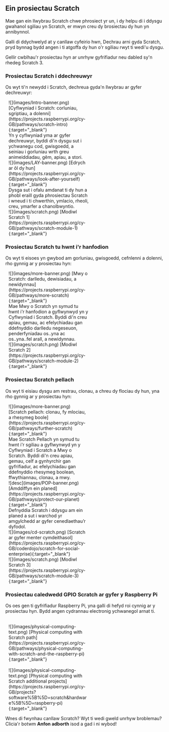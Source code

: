 ## Ein prosiectau Scratch

Mae gan ein llwybrau Scratch chwe phrosiect yr un, i dy helpu di i ddysgu gwahanol sgiliau yn Scratch, er mwyn creu dy brosiectau dy hun yn annibynnol.

Galli di ddychwelyd at y canllaw cyfeirio hwn, Dechrau arni gyda Scratch, pryd bynnag bydd angen i ti atgoffa dy hun o'r sgiliau rwyt ti wedi'u dysgu.

Gellir cwblhau'r prosiectau hyn ar unrhyw gyfrifiadur neu dabled sy'n rhedeg Scratch 3.

### Prosiectau Scratch i ddechreuwyr

Os wyt ti'n newydd i Scratch, dechreua gyda'n llwybrau ar gyfer dechreuwyr:

<div style="display: inline-block; max-width: 250px; float: left; padding-left: 10px;">
![](images/Intro-banner.png)
[Cyflwyniad i Scratch: corluniau, sgriptiau, a dolenni](https://projects.raspberrypi.org/cy-GB/pathways/scratch-intro){:target="_blank"}<br/>
Yn y cyflwyniad yma ar gyfer dechreuwyr, byddi di'n dysgu sut i ychwanegu cod, gwisgoedd, a seiniau i gorluniau wrth greu animeiddiadau, gêm, apiau, a stori.
</div>

<div style="display: inline-block; max-width: 250px; float: left; padding-left: 10px;">
![](images/LAY-banner.png)
[Edrych ar ôl dy hun](https://projects.raspberrypi.org/cy-GB/pathways/look-after-yourself){:target="_blank"}<br/>
Dysga sut i ofalu amdanat ti dy hun a phobl eraill gyda phrosiectau Scratch i wneud i ti chwerthin, ymlacio, rheoli, creu, ymarfer a chanolbwyntio.
</div>

<div style="display: inline-block; max-width: 250px; float: left; padding-left: 10px;">
![](images/scratch.png)
[Modiwl Scratch 1](https://projects.raspberrypi.org/cy-GB/pathways/scratch-module-1){:target="_blank"}
</div>

<br clear="both"/>

### Prosiectau Scratch tu hwnt i'r hanfodion

Os wyt ti eisoes yn gwybod am gorluniau, gwisgoedd, cefnlenni a dolenni, rho gynnig ar y prosiectau hyn:

<div style="display: inline-block; max-width: 250px; float: left; padding-left: 10px;">
![](images/more-banner.png)
[Mwy o Scratch: darlledu, dewisiadau, a newidynnau](https://projects.raspberrypi.org/cy-GB/pathways/more-scratch){:target="_blank"}<br/>
Mae Mwy o Scratch yn symud tu hwnt i'r hanfodion a gyflwynwyd yn y Cyflwyniad i Scratch. Byddi di'n creu apiau, gemau, ac efelychiadau gan ddefnyddio darlledu negeseuon, penderfyniadau os..yna ac os..yna..fel arall, a newidynnau.
</div>

<div style="display: inline-block; max-width: 250px; float: left; padding-left: 10px;">
![](images/scratch.png)
[Modiwl Scratch 2](https://projects.raspberrypi.org/cy-GB/pathways/scratch-module-2){:target="_blank"}<br/>
</div>

<br clear="both"/>

### Prosiectau Scratch pellach

Os wyt ti eisiau dysgu am restrau, clonau, a chreu dy flociau dy hun, yna rho gynnig ar y prosiectau hyn:

<div style="display: inline-block; max-width: 250px; float: left; padding-left: 10px;">
![](images/more-banner.png)
[Scratch pellach: clonau, fy mlociau, a rhesymeg boole](https://projects.raspberrypi.org/cy-GB/pathways/further-scratch){:target="_blank"}<br/>
Mae Scratch Pellach yn symud tu hwnt i'r sgiliau a gyflwynwyd yn y Cyflwyniad i Scratch a Mwy o Scratch. Byddi di'n creu apiau, gemau, celf a gynhyrchir gan gyfrifiadur, ac efelychiadau gan ddefnyddio rhesymeg boolean, ffwythiannau, clonau, a mwy.
</div>

<div style="display: inline-block; max-width: 250px; float: left; padding-left: 10px;">
![desc](images/POP-banner.png)
[Amddiffyn ein planed](https://projects.raspberrypi.org/cy-GB/pathways/protect-our-planet){:target="_blank"}<br/>
Defnyddia Scratch i ddysgu am ein planed a sut i warchod yr amgylchedd ar gyfer cenedlaethau’r dyfodol.
</div>

<div style="display: inline-block; max-width: 250px; float: left; padding-left: 10px;">
![](images/cd-scratch.png)
[Scratch ar gyfer menter cymdeithasol](https://projects.raspberrypi.org/cy-GB/coderdojo/scratch-for-social-enterprise){:target="_blank"}<br/>
</div>

<div style="display: inline-block; max-width: 250px; float: left; padding-left: 10px;">
![](images/scratch.png)
[Modiwl Scratch 3](https://projects.raspberrypi.org/cy-GB/pathways/scratch-module-3){:target="_blank"}<br/>
</div>

<br clear="both"/>

### Prosiectau caledwedd GPIO Scratch ar gyfer y Raspberry Pi

Os oes gen ti gyfrifiadur Raspberry Pi, yna galli di hefyd roi cynnig ar y prosiectau hyn. Bydd angen cydrannau electronig ychwanegol arnat ti.

<div style="display: inline-block; max-width: 250px; float: left; padding-left: 10px;"><br/>
![](images/physical-computing-text.png)
[Physical computing with Scratch path](https://projects.raspberrypi.org/cy-GB/pathways/physical-computing-with-scratch-and-the-raspberry-pi){:target="_blank"}
</div>

<div style="display: inline-block; max-width: 250px; float: left; padding-left: 10px;"><br/>
![](images/physical-computing-text.png)
[Physical computing with Scratch additional projects](https://projects.raspberrypi.org/cy-GB/projects?software%5B%5D=scratch&hardware%5B%5D=raspberry-pi){:target="_blank"}
</div>

<br clear="both"/>

Wnes di fwynhau canllaw Scratch? Wyt ti wedi gweld unrhyw broblemau? Clicia'r botwm **Anfon adborth** isod a gad i ni wybod!

